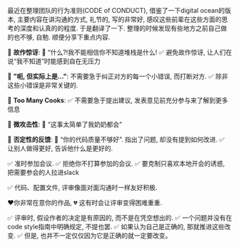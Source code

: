 最近在整理团队的行为准则(CODE of CONDUCT),
借鉴了一下digital ocean的版本,
主要内容在讲沟通的方式, 礼节的, 写的非常好,
感叹这些前辈在这些方面的思考的深度和认真的的程度.
于是翻译了一下.
整理的时候发现有些地方之前自己做的也不够, 自勉.
顺便分享下重点内容.


🚫 **故作惊讶**:
🌰 “什么?!我不能相信你不知道堆栈是什么!
✅ 避免故作惊讶, 让人们在说“我不知道”时能感到自在无压力

🚫 **"呃, 但实际上是..."**:
不需要急于纠正对方的每一个小错误, 而打断对方.
✅ 除非这些小错误是非常关键的.

🚫 **Too Many Cooks**:
✅ 不需要急于提出建议, 发表意见前充分参与来了解到更多信息

🚫 **微攻击性**:
🌰 “这事太简单了我奶奶都会”

🚫 **否定性的反馈**:
🌰 “你的代码质量不够好”.
指出了问题, 却没有提到如何改进.
✅ 让别人做得更好, 告诉他什么是更好的.

✅ 准时参加会议.
✅ 拒绝你不打算参加的会议.
✅ 要克制只喜欢本地开会的诱惑, 把需要参会的人拉进slack

✅ 代码、配置文件, 评审像面对面沟通时一样友好积极.

❤️你非常在意你的作品, 💔 这有时会让评审变得困难重重.

✅ 评审时, 假设作者的决定是有原因的, 而不是在凭空想出的.
✅ 一个问题并没有在code style指南中明确规定, 不提也罢.
✅ 如果认为自己是正确的, 那就推进这些改变.
✅ 但是, 也并不一定仅仅因为它是正确的就一定要改变。

